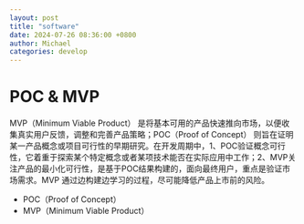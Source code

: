 ```yaml
---
layout: post
title: "software"
date: 2024-07-26 08:36:00 +0800
author: Michael
categories: develop
---
```


# POC & MVP
MVP（Minimum Viable Product） 是将基本可用的产品快速推向市场，以便收集真实用户反馈，调整和完善产品策略；POC（Proof of Concept） 则旨在证明某一产品概念或项目可行性的早期研究。在开发周期中，1、POC验证概念可行性，它着重于探索某个特定概念或者某项技术能否在实际应用中工作；2、MVP关注产品的最小化可行性，是基于POC结果构建的，面向最终用户，重点是验证市场需求。MVP 通过边构建边学习的过程，尽可能降低产品上市前的风险。

- POC（Proof of Concept）
- MVP（Minimum Viable Product）